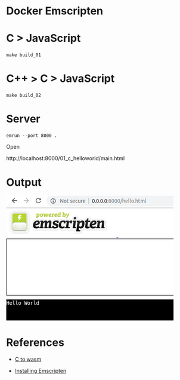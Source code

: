 # Docker Emscripten

# C > JavaScript

```
make build_01
```

# C++ > C > JavaScript

```
make build_02
```

# Server

```
emrun --port 8000 .
```

Open

http://localhost:8000/01_c_helloworld/main.html

# Output

![](doc/output.png)

# References

* [C to wasm](https://developer.mozilla.org/en-US/docs/WebAssembly/C_to_wasm)

* [Installing Emscripten](https://webassembly.org/getting-started/developers-guide/)